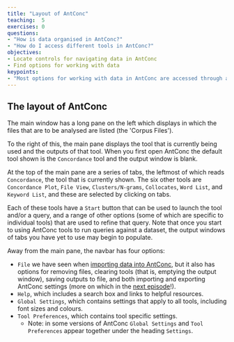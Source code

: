 ```yaml
---
title: "Layout of AntConc"
teaching:  5
exercises: 0
questions:
- "How is data organised in AntConc?"
- "How do I access different tools in AntConc?"
objectives:
- Locate controls for navigating data in AntConc
- Find options for working with data
keypoints:
- "Most options for working with data in AntConc are accessed through a menu pane below the output window"
---
```


## The layout of AntConc
The main window has a long pane on the left which displays in which the files that are to be analysed are listed (the 'Corpus Files').

To the right of this, the main pane displays the tool that is currently being used and the outputs of that tool. When you first open AntConc the default tool shown is the `Concordance` tool and the output window is blank.

At the top of the main pane are a series of tabs, the leftmost of which reads `Concordance`, the tool that is currently shown. The six other tools are `Concordance Plot`, `File View`, `Clusters/N-grams`, `Collocates`, `Word List`, and `Keyword List`, and these are selected by clicking on tabs.

Each of these tools have a `Start` button that can be used to launch the tool and/or a query, and a range of other options (some of which are specific to individual tools) that are used to refine that query. Note that once you start to using AntConc tools to run queries against a dataset, the output windows of tabs you have yet to use may begin to populate.

Away from the main pane, the navbar has four options:
* `File` we have seen when [importing data into AntConc](https://cataloguelegacies.github.io/antconc.github.io/02-importing-data/index.html), but it also has options for removing files, clearing tools (that is, emptying the output window), saving outputs to file, and both importing and exporting AntConc settings (more on which in the [next episode](https://cataloguelegacies.github.io/antconc.github.io/04-settings/index.html)!).
* `Help`, which includes a search box and links to helpful resources.
* `Global Settings`, which contains settings that apply to all tools, including font sizes and colours.
* `Tool Preferences`, which contains tool specific settings.
	* Note: in some versions of AntConc `Global Settings` and `Tool Preferences` appear together under the heading `Settings`.
